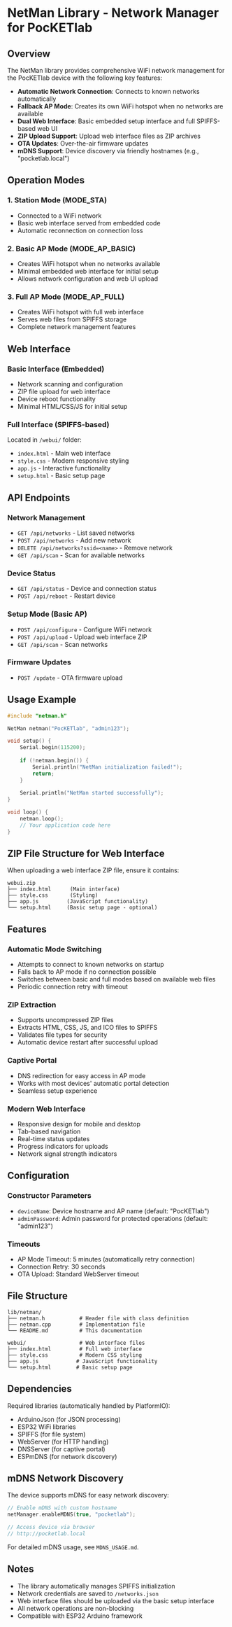# NetMan Library - Network Manager for PocKETlab

## Overview

The NetMan library provides comprehensive WiFi network management for the PocKETlab device with the following key features:

- **Automatic Network Connection**: Connects to known networks automatically
- **Fallback AP Mode**: Creates its own WiFi hotspot when no networks are available
- **Dual Web Interface**: Basic embedded setup interface and full SPIFFS-based web UI
- **ZIP Upload Support**: Upload web interface files as ZIP archives
- **OTA Updates**: Over-the-air firmware updates
- **mDNS Support**: Device discovery via friendly hostnames (e.g., "pocketlab.local")

## Operation Modes

### 1. Station Mode (MODE_STA)
- Connected to a WiFi network
- Basic web interface served from embedded code
- Automatic reconnection on connection loss

### 2. Basic AP Mode (MODE_AP_BASIC)
- Creates WiFi hotspot when no networks available
- Minimal embedded web interface for initial setup
- Allows network configuration and web UI upload

### 3. Full AP Mode (MODE_AP_FULL)
- Creates WiFi hotspot with full web interface
- Serves web files from SPIFFS storage
- Complete network management features

## Web Interface

### Basic Interface (Embedded)
- Network scanning and configuration
- ZIP file upload for web interface
- Device reboot functionality
- Minimal HTML/CSS/JS for initial setup

### Full Interface (SPIFFS-based)
Located in `/webui/` folder:
- `index.html` - Main web interface
- `style.css` - Modern responsive styling
- `app.js` - Interactive functionality
- `setup.html` - Basic setup page

## API Endpoints

### Network Management
- `GET /api/networks` - List saved networks
- `POST /api/networks` - Add new network
- `DELETE /api/networks?ssid=<name>` - Remove network
- `GET /api/scan` - Scan for available networks

### Device Status
- `GET /api/status` - Device and connection status
- `POST /api/reboot` - Restart device

### Setup Mode (Basic AP)
- `POST /api/configure` - Configure WiFi network
- `POST /api/upload` - Upload web interface ZIP
- `GET /api/scan` - Scan networks

### Firmware Updates
- `POST /update` - OTA firmware upload

## Usage Example

```cpp
#include "netman.h"

NetMan netman("PocKETlab", "admin123");

void setup() {
    Serial.begin(115200);
    
    if (!netman.begin()) {
        Serial.println("NetMan initialization failed!");
        return;
    }
    
    Serial.println("NetMan started successfully");
}

void loop() {
    netman.loop();
    // Your application code here
}
```

## ZIP File Structure for Web Interface

When uploading a web interface ZIP file, ensure it contains:

```
webui.zip
├── index.html      (Main interface)
├── style.css       (Styling)
├── app.js         (JavaScript functionality)
└── setup.html     (Basic setup page - optional)
```

## Features

### Automatic Mode Switching
- Attempts to connect to known networks on startup
- Falls back to AP mode if no connection possible
- Switches between basic and full modes based on available web files
- Periodic connection retry with timeout

### ZIP Extraction
- Supports uncompressed ZIP files
- Extracts HTML, CSS, JS, and ICO files to SPIFFS
- Validates file types for security
- Automatic device restart after successful upload

### Captive Portal
- DNS redirection for easy access in AP mode
- Works with most devices' automatic portal detection
- Seamless setup experience

### Modern Web Interface
- Responsive design for mobile and desktop
- Tab-based navigation
- Real-time status updates
- Progress indicators for uploads
- Network signal strength indicators

## Configuration

### Constructor Parameters
- `deviceName`: Device hostname and AP name (default: "PocKETlab")
- `adminPassword`: Admin password for protected operations (default: "admin123")

### Timeouts
- AP Mode Timeout: 5 minutes (automatically retry connection)
- Connection Retry: 30 seconds
- OTA Upload: Standard WebServer timeout

## File Structure

```
lib/netman/
├── netman.h           # Header file with class definition
├── netman.cpp         # Implementation file
└── README.md          # This documentation

webui/                 # Web interface files
├── index.html         # Full web interface
├── style.css          # Modern CSS styling
├── app.js            # JavaScript functionality
└── setup.html        # Basic setup page
```

## Dependencies

Required libraries (automatically handled by PlatformIO):
- ArduinoJson (for JSON processing)
- ESP32 WiFi libraries
- SPIFFS (for file system)
- WebServer (for HTTP handling)
- DNSServer (for captive portal)
- ESPmDNS (for network discovery)

## mDNS Network Discovery

The device supports mDNS for easy network discovery:

```cpp
// Enable mDNS with custom hostname
netManager.enableMDNS(true, "pocketlab");

// Access device via browser
// http://pocketlab.local
```

For detailed mDNS usage, see `MDNS_USAGE.md`.

## Notes

- The library automatically manages SPIFFS initialization
- Network credentials are saved to `/networks.json`
- Web interface files should be uploaded via the basic setup interface
- All network operations are non-blocking
- Compatible with ESP32 Arduino framework
